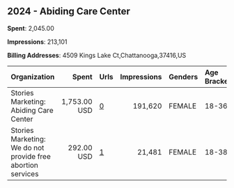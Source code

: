 ## 2024 - Abiding Care Center 
**Spent**: 2,045.00

**Impressions**: 213,101

**Billing Addresses**: 4509 Kings Lake Ct,Chattanooga,37416,US

|Organization|Spent|Urls|Impressions|Genders|Age Brackets|Country Codes|
|:---|---:|:---|---:|:---|:---|:---|
|Stories Marketing: Abiding Care Center|1,753.00 USD|[0](https://www.snap.com/political-ads/asset/2abb214022ecc1a1415a4ed056be92eba92e3318c563ae5b58db92c802193349?mediaType=mp4)|191,620|FEMALE|18-36|united states|
|Stories Marketing: We do not provide free abortion services|292.00 USD|[1](https://www.snap.com/political-ads/asset/19c3f41134726112d57f92773d6a057eab1c9e3b728eb358be55d3b8ab604971?mediaType=mp4)|21,481|FEMALE|18-38|united states|
